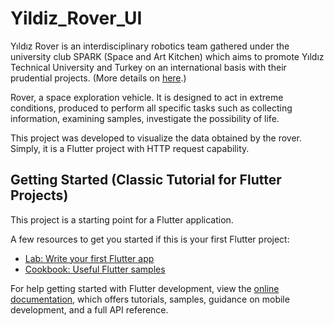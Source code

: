 # Yildiz_Rover_UI

Yıldız Rover is an interdisciplinary robotics team gathered under the university club SPARK (Space and Art Kitchen) which aims to promote Yıldız Technical University and Turkey on an international basis with their prudential projects. (More details on [here](https://rover.yildiz.edu.tr).)

Rover, a space exploration vehicle. It is designed to act in extreme conditions, produced to perform all specific tasks such as collecting information, examining samples, investigate the possibility of life.

This project was developed to visualize the data obtained by the rover. Simply, it is a Flutter project with HTTP request capability.

## Getting Started (Classic Tutorial for Flutter Projects)

This project is a starting point for a Flutter application.

A few resources to get you started if this is your first Flutter project:

- [Lab: Write your first Flutter app](https://docs.flutter.dev/get-started/codelab)
- [Cookbook: Useful Flutter samples](https://docs.flutter.dev/cookbook)

For help getting started with Flutter development, view the
[online documentation](https://docs.flutter.dev/), which offers tutorials,
samples, guidance on mobile development, and a full API reference.
